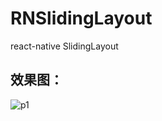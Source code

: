 # RNSlidingLayout
react-native SlidingLayout   



## 效果图：
![p1](https://github.com/liliangzdh/RNSlidingLayout.git/master/pic/demo.gif)
